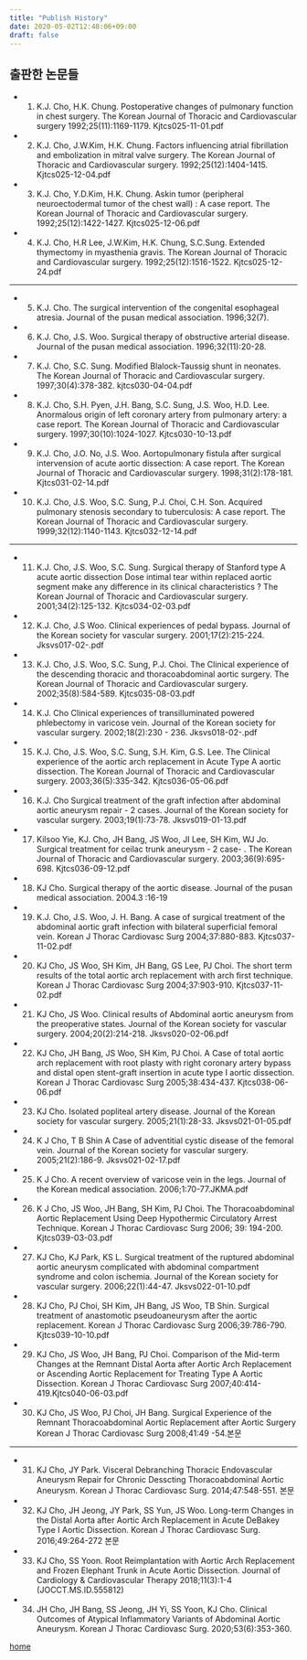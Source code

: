 ```yaml
---
title: "Publish History"
date: 2020-05-02T12:48:06+09:00
draft: false
---
```

## 출판한 논문들  
 - 1.  K.J. Cho, H.K. Chung. Postoperative changes of pulmonary function in chest surgery. The Korean Journal of Thoracic and Cardiovascular surgery 1992;25(11):1169-1179. Kjtcs025-11-01.pdf
  
 - 2.  K.J. Cho, J.W.Kim, H.K. Chung. Factors influencing atrial fibrillation and embolization in mitral valve surgery. The Korean Journal of Thoracic and Cardiovascular surgery. 1992;25(12):1404-1415. Kjtcs025-12-04.pdf
  
 - 3.  K.J. Cho, Y.D.Kim, H.K. Chung. Askin tumor (peripheral neuroectodermal tumor of the chest wall) : A case report. The Korean Journal of Thoracic and Cardiovascular surgery. 1992;25(12):1422-1427. Kjtcs025-12-06.pdf
  
 - 4.  K.J. Cho, H.R Lee, J.W.Kim, H.K. Chung, S.C.Sung. Extended thymectomy in myasthenia gravis. The Korean Journal of Thoracic and Cardiovascular surgery. 1992;25(12):1516-1522. Kjtcs025-12-24.pdf
------------------------------------------------------------------------------------------
  
 - 5.  K.J. Cho. The surgical intervention of the congenital esophageal atresia. Journal of the pusan medical association. 1996;32(7).
  
 - 6. K.J. Cho, J.S. Woo. Surgical therapy of obstructive arterial disease. Journal of the pusan medical association. 1996;32(11):20-28.
  
 - 7.  K.J. Cho, S.C. Sung. Modified Blalock-Taussig shunt in neonates. The Korean Journal of Thoracic and Cardiovascular surgery. 1997;30(4):378-382. kjtcs030-04-04.pdf
  
 - 8.  K.J. Cho, S.H. Pyen, J.H. Bang, S.C. Sung, J.S. Woo, H.D. Lee. Anormalous origin of left coronary artery from pulmonary artery: a case report. The Korean Journal of Thoracic and Cardiovascular surgery. 1997;30(10):1024-1027. Kjtcs030-10-13.pdf
  
 - 9.  K.J. Cho, J.O. No, J.S. Woo. Aortopulmonary fistula after surgical intervension of acute aortic dissection: A case report. The Korean Journal of Thoracic and Cardiovascular surgery. 1998;31(2):178-181. Kjtcs031-02-14.pdf
  
 - 10. K.J. Cho, J.S. Woo, S.C. Sung, P.J. Choi, C.H. Son. Acquired pulmonary stenosis secondary to tuberculosis: A case report. The Korean Journal of Thoracic and Cardiovascular surgery. 1999;32(12):1140-1143. Kjtcs032-12-14.pdf
--------------------------------------------------------------------------------------------
  
 - 11. K.J. Cho, J.S. Woo, S.C. Sung. Surgical therapy of Stanford type A acute aortic dissection Dose intimal tear within replaced aortic segment make any difference in its clinical characteristics ? The Korean Journal of Thoracic and Cardiovascular surgery. 2001;34(2):125-132. Kjtcs034-02-03.pdf
  
 - 12. K.J. Cho, J.S Woo. Clinical experiences of pedal bypass. Journal of the Korean society for vascular surgery. 2001;17(2):215-224. Jksvs017-02-.pdf
  
 - 13. K.J. Cho, J.S. Woo, S.C. Sung, P.J. Choi. The Clinical experience of the descending thoracic and thoracoabdominal aortic surgery. The Korean Journal of Thoracic and Cardiovascular surgery. 2002;35(8):584-589. Kjtcs035-08-03.pdf
  
 - 14. K.J. Cho Clinical experiences of transilluminated powered phlebectomy in varicose vein. Journal of the Korean society for vascular surgery. 2002;18(2):230 - 236. Jksvs018-02-.pdf
  
 - 15. K.J. Cho, J.S. Woo, S.C. Sung, S.H. Kim, G.S. Lee. The Clinical experience of the aortic arch replacement in Acute Type A aortic dissection. The Korean Journal of Thoracic and Cardiovascular surgery. 2003;36(5):335-342. Kjtcs036-05-06.pdf
  
 - 16. K.J. Cho Surgical treatment of the graft infection after abdominal aortic aneurysm repair - 2 cases. Journal of the Korean society for vascular surgery. 2003;19(1):73-78. Jksvs019-01-13.pdf
  
 - 17. Kilsoo Yie, KJ. Cho, JH Bang, JS Woo, JI Lee, SH Kim, WJ Jo. Surgical treatment for ceilac trunk aneurysm - 2 case- . The Korean Journal of Thoracic and Cardiovascular surgery. 2003;36(9):695-698. Kjtcs036-09-12.pdf
  
 - 18. KJ Cho. Surgical therapy of the aortic disease. Journal of the pusan medical association. 2004.3 :16-19
  
 - 19. K.J. Cho, J.S. Woo, J. H. Bang. A case of surgical treatment of the abdominal aortic graft infection with bilateral superficial femoral vein. Korean J Thorac Cardiovasc Surg 2004;37:880-883. Kjtcs037-11-02.pdf
  
 - 20. KJ Cho, JS Woo, SH Kim, JH Bang, GS Lee, PJ Choi. The short term results of the total aortic arch replacement with arch first technique. Korean J Thorac Cardiovasc Surg 2004;37:903-910. Kjtcs037-11-02.pdf
  
 - 21. KJ Cho, JS Woo. Clinical results of Abdominal aortic aneurysm from the preoperative states. Journal of the Korean society for vascular surgery. 2004;20(2):214-218. Jksvs020-02-06.pdf
  
 - 22. KJ Cho, JH Bang, JS Woo, SH Kim, PJ Choi. A Case of total aortic arch replacement with root plasty with right coronary artery bypass and distal open stent-graft insertion in acute type I aortic dissection. Korean J Thorac Cardiovasc Surg 2005;38:434-437. Kjtcs038-06-06.pdf
  
 - 23. KJ Cho. Isolated popliteal artery disease. Journal of the Korean society for vascular surgery. 2005;21(1):28-33. Jksvs021-01-05.pdf
  
 - 24. K J Cho, T B Shin A Case of adventitial cystic disease of the femoral vein. Journal of the Korean society for vascular surgery. 2005;21(2):186-9. Jksvs021-02-17.pdf
  
 - 25. K J Cho. A recent overview of varicose vein in the legs. Journal of the Korean medical association. 2006;1:70-77.JKMA.pdf
  
 - 26. K J Cho, JS Woo, JH Bang, SH Kim, PJ Choi. The Thoracoabdominal Aortic Replacement Using Deep Hypothermic Circulatory Arrest Technique. Korean J Thorac Cardiovasc Surg 2006; 39: 194-200. Kjtcs039-03-03.pdf
  
 - 27. KJ Cho, KJ Park, KS L. Surgical treatment of the ruptured abdominal aortic aneurysm complicated with abdominal compartment syndrome and colon ischemia. Journal of the Korean society for vascular surgery. 2006;22(1):44-47. Jksvs022-01-10.pdf
  
 - 28. KJ Cho, PJ Choi, SH Kim, JH Bang, JS Woo, TB Shin. Surgical treatment of anastomotic pseudoaneurysm after the aortic replacement. Korean J Thorac Cardiovasc Surg 2006;39:786-790. Kjtcs039-10-10.pdf
  
 - 29. KJ Cho, JS Woo, JH Bang, PJ Choi. Comparison of the Mid-term Changes at the Remnant Distal Aorta after Aortic Arch Replacement or Ascending Aortic Replacement for Treating Type A Aortic Dissection. Korean J Thorac Cardiovasc Surg 2007;40:414-419.Kjtcs040-06-03.pdf
  
 - 30. KJ Cho, JS Woo, PJ Choi, JH Bang. Surgical Experience of the Remnant Thoracoabdominal Aortic Replacement after Aortic Surgery Korean J Thorac Cardiovasc Surg 2008;41:49 -54.본문
  
----------------------------------------------------------------------
  
 - 31. KJ Cho, JY Park. Visceral Debranching Thoracic Endovascular Aneurysm Repair for Chronic Desscting Thoracoabdominal Aortic Aneurysm. Korean J Thorac Cardiovasc Surg. 2014;47:548-551. 본문
  
 - 32. KJ Cho, JH Jeong, JY Park, SS Yun, JS Woo. Long-term Changes in the Distal Aorta after Aortic Arch Replacement in Acute DeBakey Type I Aortic Dissection. Korean J Thorac Cardiovasc Surg. 2016;49:264-272 본문
  
 - 33. KJ Cho, SS Yoon. Root Reimplantation with Aortic Arch Replacement and Frozen Elephant Trunk in Acute Aortic Dissection. Journal of Cardiology & Cardiovascular Therapy 2018;11(3):1-4 (JOCCT.MS.ID.555812)

 - 34. JH Cho, JH Bang, SS Jeong, JH Yi, SS Yoon, KJ Cho. Clinical Outcomes of Atypical Inflammatory Variants of Abdominal Aortic Aneurysm. Korean J Thorac Cardiovasc Surg. 2020;53(6):353-360.
 
[home](../)
